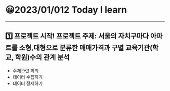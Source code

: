 # 😀2023/01/012 Today I learn
-------------------------
## 1️⃣ 프로젝트 시작! 프로젝트 주제: 서울의 자치구마다 아파트를 소형,대형으로 분류한 매매가격과 구별 교육기관(학교, 학원)수의 관계 분석
  
  * 주제관련 회의
  * 데이터 수집하기
  * 데이터 정제하기

